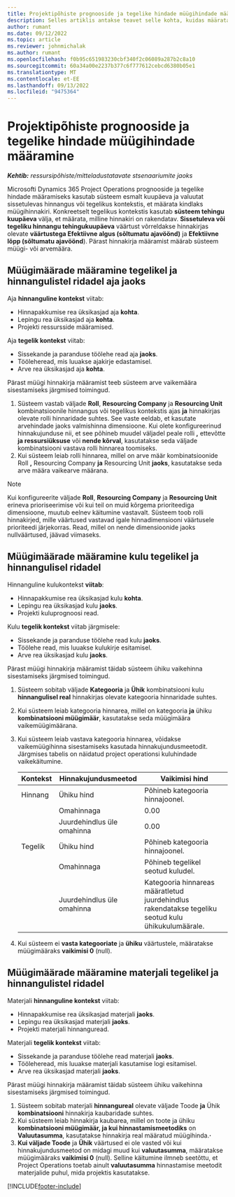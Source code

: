 ```yaml
---
title: Projektipõhiste prognooside ja tegelike hindade müügihindade määramine
description: Selles artiklis antakse teavet selle kohta, kuidas määratakse projektipõhiste prognooside ja tegelike näitajate müügihinnad.
author: rumant
ms.date: 09/12/2022
ms.topic: article
ms.reviewer: johnmichalak
ms.author: rumant
ms.openlocfilehash: f0b95c651983230cbf340f2c06089a287b2c8a10
ms.sourcegitcommit: 60a34a00e2237b377c6f777612cebcd6380b05e1
ms.translationtype: MT
ms.contentlocale: et-EE
ms.lasthandoff: 09/13/2022
ms.locfileid: "9475364"
---
```

#  <a name="determine-sales-prices-for-project-based-estimates-and-actuals"></a>Projektipõhiste prognooside ja tegelike hindade müügihindade määramine

_**Kehtib:** ressursipõhiste/mitteladustatavate stsenaariumite jaoks_

Microsofti Dynamics 365 Project Operations prognooside ja tegelike hindade määramiseks kasutab süsteem esmalt kuupäeva ja valuutat sissetulevas hinnangus või tegelikus kontekstis, et määrata kindlaks müügihinnakiri. Konkreetselt tegelikus kontekstis kasutab **süsteem tehingu kuupäeva** välja, et määrata, milline hinnakiri on rakendatav. **Sissetuleva või tegeliku hinnangu tehingukuupäeva** väärtust võrreldakse hinnakirjas olevate **väärtustega Efektiivne algus (sõltumatu ajavöönd)** ja **Efektiivne lõpp (sõltumatu ajavöönd**). Pärast hinnakirja määramist määrab süsteem müügi- või arvemäära.

## <a name="determining-sales-rates-on-actual-and-estimate-lines-for-time"></a>Müügimäärade määramine tegelikel ja hinnangulistel ridadel aja jaoks

Aja **hinnanguline kontekst** viitab:

- Hinnapakkumise rea üksikasjad aja **kohta**.
- Lepingu rea üksikasjad aja **kohta**.
- Projekti ressursside määramised.

Aja **tegelik kontekst** viitab:

- Sissekande ja paranduse töölehe read aja **jaoks**.
- Tööleheread, mis luuakse ajakirje edastamisel.
- Arve rea üksikasjad aja **kohta**. 

Pärast müügi hinnakirja määramist teeb süsteem arve vaikemäära sisestamiseks järgmised toimingud.

1. Süsteem vastab väljade **Roll**, **Resourcing Company** ja **Resourcing Unit** kombinatsioonile hinnangus või tegelikus kontekstis ajas **ja** hinnakirjas olevate rolli hinnaridade suhtes. See vaste eeldab, et kasutate arvehindade jaoks valmishinna dimensioone. Kui olete konfigureerinud hinnakujunduse nii, et see põhineb muudel väljadel peale rolli **,** ettevõtte **ja ressursiüksuse** või **nende kõrval**, kasutatakse seda väljade kombinatsiooni vastava rolli hinnarea toomiseks.
1. Kui süsteem leiab rolli hinnarea, millel on arve määr kombinatsioonide Roll **,** Resourcing Company **ja** Resourcing Unit **jaoks**, kasutatakse seda arve määra vaikearve määrana.

> [!NOTE]
> Kui konfigureerite väljade **Roll**, **Resourcing Company** ja **Resourcing Unit** erineva prioriseerimise või kui teil on muid kõrgema prioriteediga dimensioone, muutub eelnev käitumine vastavalt. Süsteem toob rolli hinnakirjed, mille väärtused vastavad igale hinnadimensiooni väärtusele prioriteedi järjekorras. Read, millel on nende dimensioonide jaoks nullväärtused, jäävad viimaseks.

## <a name="determining-sales-rates-on-actual-and-estimate-lines-for-expense"></a>Müügimäärade määramine kulu tegelikel ja hinnangulisel ridadel

Hinnanguline kulukontekst **viitab**:

- Hinnapakkumise rea üksikasjad kulu **kohta**.
- Lepingu rea üksikasjad kulu **jaoks**.
- Projekti kuluprognoosi read.

Kulu **tegelik kontekst** viitab järgmisele:

- Sissekande ja paranduse töölehe read kulu **jaoks**.
- Töölehe read, mis luuakse kulukirje esitamisel.
- Arve rea üksikasjad kulu **jaoks**. 

Pärast müügi hinnakirja määramist täidab süsteem ühiku vaikehinna sisestamiseks järgmised toimingud.

1. Süsteem sobitab väljade **Kategooria** ja **Ühik** kombinatsiooni kulu **hinnangulisel real** hinnakirjas olevate kategooria hinnaridade suhtes.
1. Kui süsteem leiab kategooria hinnarea, millel on kategooria **ja** ühiku **kombinatsiooni müügimäär**, kasutatakse seda müügimäära vaikemüügimäärana.
1. Kui süsteem leiab vastava kategooria hinnarea, võidakse vaikemüügihinna sisestamiseks kasutada hinnakujundusmeetodit. Järgmises tabelis on näidatud project operationsi kuluhindade vaikekäitumine.

    | Kontekst | Hinnakujundusmeetod | Vaikimisi hind |
    | --- | --- | --- |
    | Hinnang | Ühiku hind | Põhineb kategooria hinnajoonel. |
    |        | Omahinnaga | 0.00 |
    |        | Juurdehindlus üle omahinna | 0.00 |
    | Tegelik | Ühiku hind | Põhineb kategooria hinnajoonel. |
    |        | Omahinnaga | Põhineb tegelikel seotud kuludel. |
    |        | Juurdehindlus üle omahinna | Kategooria hinnareas määratletud juurdehindlus rakendatakse tegeliku seotud kulu ühikukulumäärale. |

1. Kui süsteem ei **vasta kategooriate** ja **ühiku** väärtustele, määratakse müügimääraks **vaikimisi 0** (null).

## <a name="determining-sales-rates-on-actual-and-estimate-lines-for-material"></a>Müügimäärade määramine materjali tegelikel ja hinnangulistel ridadel

Materjali **hinnanguline kontekst** viitab:

- Hinnapakkumise rea üksikasjad materjali **jaoks**.
- Lepingu rea üksikasjad materjali **jaoks**.
- Projekti materjali hinnanguread.

Materjali **tegelik kontekst** viitab:

- Sissekande ja paranduse töölehe read materjali **jaoks**.
- Tööleheread, mis luuakse materjali kasutamise logi esitamisel.
- Arve rea üksikasjad materjali **jaoks**. 

Pärast müügi hinnakirja määramist täidab süsteem ühiku vaikehinna sisestamiseks järgmised toimingud.

1. Süsteem sobitab materjali **hinnangureal** olevate väljade Toode **ja** Ühik **kombinatsiooni** hinnakirja kaubaridade suhtes.
1. Kui süsteem leiab hinnakirja kaubarea, millel on toote ja ühiku **kombinatsiooni müügimäär, ja kui hinnastamismeetodiks** on **Valuutasumma**, kasutatakse hinnakirja real määratud müügihinda.**·** 
1. **Kui väljade Toode** ja **Ühik** väärtused ei ole vasted või kui hinnakujundusmeetod on midagi muud kui **valuutasumma**, määratakse müügimääraks **vaikimisi 0** (null). Selline käitumine ilmneb seetõttu, et Project Operations toetab ainult **valuutasumma** hinnastamise meetodit materjalide puhul, mida projektis kasutatakse.

[!INCLUDE[footer-include](../includes/footer-banner.md)]
